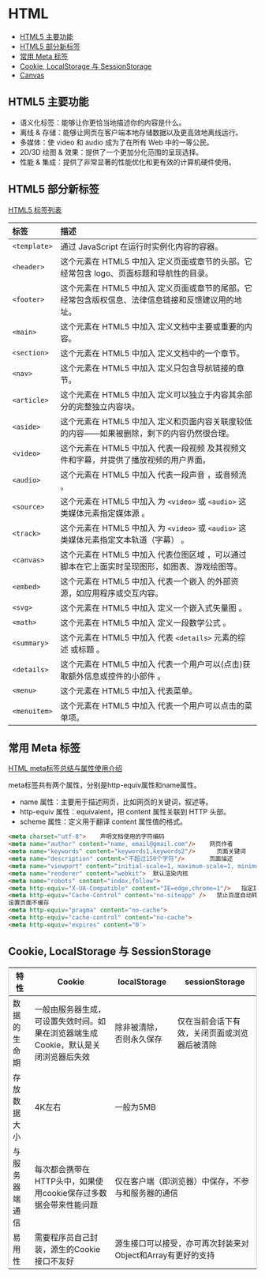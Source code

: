 # HTML

* [HTML5 主要功能](#html5-主要功能)
* [HTML5 部分新标签](#html5-部分新标签)
* [常用 Meta 标签](#常用-meta-标签)
* [Cookie, LocalStorage 与 SessionStorage](#cookie,-localstorage-与-sessionstorage)
* [Canvas](#canvas)

## HTML5 主要功能
- 语义化标签：能够让你更恰当地描述你的内容是什么。
- 离线 & 存储：能够让网页在客户端本地存储数据以及更高效地离线运行。
- 多媒体：使 video 和 audio 成为了在所有 Web 中的一等公民。
- 2D/3D 绘图 & 效果：提供了一个更加分化范围的呈现选择。
- 性能 & 集成：提供了非常显著的性能优化和更有效的计算机硬件使用。

## HTML5 部分新标签

[HTML5 标签列表](https://developer.mozilla.org/zh-CN/docs/Web/Guide/HTML/HTML5/HTML5_element_list)

| 标签 | 描述 |
| :- | :- |
| `<template>` | 通过 JavaScript 在运行时实例化内容的容器。 |
| `<header>` | 这个元素在 HTML5 中加入	定义页面或章节的头部。它经常包含 logo、页面标题和导航性的目录。 |
| `<footer>` | 这个元素在 HTML5 中加入	定义页面或章节的尾部。它经常包含版权信息、法律信息链接和反馈建议用的地址。 |
| `<main>` | 这个元素在 HTML5 中加入	定义文档中主要或重要的内容。 |
| `<section>` | 这个元素在 HTML5 中加入	定义文档中的一个章节。 |
| `<nav>` | 这个元素在 HTML5 中加入	定义只包含导航链接的章节。 |
| `<article>` | 这个元素在 HTML5 中加入	定义可以独立于内容其余部分的完整独立内容块。 |
| `<aside>` | 这个元素在 HTML5 中加入	定义和页面内容关联度较低的内容——如果被删除，剩下的内容仍然很合理。 |
| `<video>` | 这个元素在 HTML5 中加入	代表一段视频 及其视频文件和字幕，并提供了播放视频的用户界面。 |
| `<audio>` | 这个元素在 HTML5 中加入	代表一段声音 ，或音频流 。 |
| `<source>` | 这个元素在 HTML5 中加入	为 `<video>` 或 `<audio>` 这类媒体元素指定媒体源 。 |
| `<track>` | 这个元素在 HTML5 中加入	为 `<video>` 或 `<audio>` 这类媒体元素指定文本轨道（字幕） 。 |
| `<canvas>` | 这个元素在 HTML5 中加入	代表位图区域 ，可以通过脚本在它上面实时呈现图形，如图表、游戏绘图等。 |
| `<embed>` | 这个元素在 HTML5 中加入	代表一个嵌入 的外部资源，如应用程序或交互内容。 |
| `<svg>` | 这个元素在 HTML5 中加入	定义一个嵌入式矢量图 。 |
| `<math>` | 这个元素在 HTML5 中加入	定义一段数学公式 。 |
| `<summary>` | 这个元素在 HTML5 中加入	代表 `<details>` 元素的综述 或标题 。 |
| `<details>` | 这个元素在 HTML5 中加入	代表一个用户可以(点击)获取额外信息或控件的小部件 。 |
| `<menu>` | 这个元素在 HTML5 中加入	代表菜单。 |
| `<menuitem>` | 这个元素在 HTML5 中加入	代表一个用户可以点击的菜单项。 |

## 常用 Meta 标签

[HTML meta标签总结与属性使用介绍](https://segmentfault.com/a/1190000004279791)

meta标签共有两个属性，分别是http-equiv属性和name属性。
- name 属性：主要用于描述网页，比如网页的关键词，叙述等。
- http-equiv 属性：equivalent，把 content 属性关联到 HTTP 头部。
- scheme 属性：定义用于翻译 content 属性值的格式。

```html 
<meta charset="utf-8">    声明文档使用的字符编码
<meta name="author" content="name, email@gmail.com"/>    网页作者
<meta name="keywords" content="keywords1,keywords2"/>      页面关键词
<meta name="description" content="不超过150个字符"/>       页面描述
<meta name="viewport" content="initial-scale=1, maximum-scale=1, minimum-scale=1, user-scalable=no"> 为移动设备添加 viewport
<meta name="renderer" content="webkit">  默认渲染内核
<meta name="robots" content="index,follow">
<meta http-equiv="X-UA-Compatible" content="IE=edge,chrome=1"/>   指定IE和Chrome使用最新版本渲染当前页面
<meta http-equiv="Cache-Control" content="no-siteapp" />   禁止百度自动转码
设置页面不缓存
<meta http-equiv="pragma" content="no-cache">
<meta http-equiv="cache-control" content="no-cache">
<meta http-equiv="expires" content="0″>
```

## Cookie, LocalStorage 与 SessionStorage

<table style="border: 1px solid #ccc;">
	<thead>
		<tr>
			<th>特性</th>
			<th>Cookie</th>
			<th>localStorage</th>
			<th>sessionStorage</th>
		</tr>
	</thead>
	<tbody>
		<tr>
			<td>数据的生命期</td>
			<td>一般由服务器生成，可设置失效时间。如果在浏览器端生成Cookie，默认是关闭浏览器后失效</td>
			<td>除非被清除，否则永久保存</td>
			<td>仅在当前会话下有效，关闭页面或浏览器后被清除</td>
		</tr>
		<tr>
			<td>存放数据大小</td>
			<td>4K左右</td>
			<td colspan="2">一般为5MB</td>
		</tr>
		<tr>
			<td>与服务器端通信</td>
			<td>每次都会携带在HTTP头中，如果使用cookie保存过多数据会带来性能问题</td>
			<td colspan="2">仅在客户端（即浏览器）中保存，不参与和服务器的通信</td>
		</tr>
		<tr>
			<td>易用性</td>
			<td>需要程序员自己封装，源生的Cookie接口不友好</td>
			<td colspan="2">源生接口可以接受，亦可再次封装来对Object和Array有更好的支持</td>
		</tr>
	</tbody>
</table>
